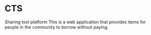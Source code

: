 # CTS
Sharing tool platform
This is a web application that provides items for people in the community to borrow without paying.
